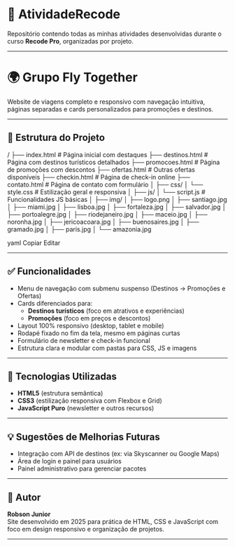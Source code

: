 # 🚀 AtividadeRecode

Repositório contendo todas as minhas atividades desenvolvidas durante o curso **Recode Pro**, organizadas por projeto.

---

# 🌍 Grupo Fly Together

Website de viagens completo e responsivo com navegação intuitiva, páginas separadas e cards personalizados para promoções e destinos.

---

## 📁 Estrutura do Projeto

/
├── index.html # Página inicial com destaques
├── destinos.html # Página com destinos turísticos detalhados
├── promocoes.html # Página de promoções com descontos
├── ofertas.html # Outras ofertas disponíveis
├── checkin.html # Página de check-in online
├── contato.html # Página de contato com formulário
│
├── css/
│ └── style.css # Estilização geral e responsiva
│
├── js/
│ └── script.js # Funcionalidades JS básicas
│
├── img/
│ ├── logo.png
│ ├── santiago.jpg
│ ├── miami.jpg
│ ├── lisboa.jpg
│ ├── fortaleza.jpg
│ ├── salvador.jpg
│ ├── portoalegre.jpg
│ ├── riodejaneiro.jpg
│ ├── maceio.jpg
│ ├── noronha.jpg
│ ├── jericoacoara.jpg
│ ├── buenosaires.jpg
│ ├── gramado.jpg
│ ├── paris.jpg
│ └── amazonia.jpg

yaml
Copiar
Editar

---

## ✅ Funcionalidades

- Menu de navegação com submenu suspenso (Destinos → Promoções e Ofertas)
- Cards diferenciados para:
  - **Destinos turísticos** (foco em atrativos e experiências)
  - **Promoções** (foco em preços e descontos)
- Layout 100% responsivo (desktop, tablet e mobile)
- Rodapé fixado no fim da tela, mesmo em páginas curtas
- Formulário de newsletter e check-in funcional
- Estrutura clara e modular com pastas para CSS, JS e imagens

---

## 🧩 Tecnologias Utilizadas

- **HTML5** (estrutura semântica)
- **CSS3** (estilização responsiva com Flexbox e Grid)
- **JavaScript Puro** (newsletter e outros recursos)

---

## 💡 Sugestões de Melhorias Futuras

- Integração com API de destinos (ex: via Skyscanner ou Google Maps)
- Área de login e painel para usuários
- Painel administrativo para gerenciar pacotes

---

## 👤 Autor

**Robson Junior**  
Site desenvolvido em 2025 para prática de HTML, CSS e JavaScript com foco em design responsivo e organização de projetos.

---